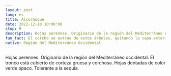 ```yaml
---
layout: post
lang: es
title: Alcornoque
date: 2022-12-10 10:00:00
stop: 9
description: Hojas perennes. Originario de la región del Mediterráneo occidental. Tolerante a la sequía.
fun_fact: El corcho se extrae de estos árboles, quitando la capa exterior de corteza, producida por el cambium del corcho
native: Región del Mediterráneo Occidental
---
```

Hojas perennes. Originario de la región del Mediterráneo occidental. El tronco está cubierto de corteza gruesa y corchosa. Hojas dentadas de color verde opaco. Tolerante a la sequía.
